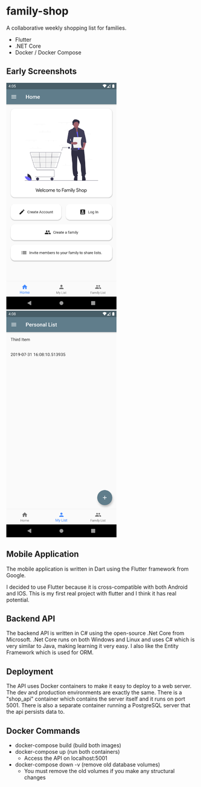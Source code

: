 # family-shop

A collaborative weekly shopping list for families.

- Flutter
- .NET Core
- Docker / Docker Compose

## Early Screenshots

<img src="https://github.com/evan-buss/family-shop/blob/master/images/home.png" height="600">&nbsp;&nbsp;&nbsp;&nbsp;&nbsp;&nbsp;&nbsp;&nbsp;&nbsp;&nbsp;&nbsp;&nbsp;<img src="https://github.com/evan-buss/family-shop/blob/master/images/list.png" height="600">

## Mobile Application

The mobile application is written in Dart using the Flutter framework from Google.

I decided to use Flutter because it is cross-compatible with both Android and IOS. This is my first real project with 
flutter and I think it has real potential.

## Backend API

The backend API is written in C# using the open-source .Net Core from Microsoft. .Net Core runs on both Windows and Linux
and uses C# which is very similar to Java, making learning it very easy. I also like the Entity Framework which is used
for ORM.

## Deployment

The API uses Docker containers to make it easy to deploy to a web server. The dev and production environments are exactly
the same. There is a "shop_api" container which contains the server itself and it runs on port 5001. There is also a 
separate container running a PostgreSQL server that the api persists data to. 

## Docker Commands 
- docker-compose build (build both images)
- docker-compose up (run both containers)
  - Access the API on localhost:5001
- docker-compose down -v (remove old database volumes)
  - You must remove the old volumes if you make any structural changes
